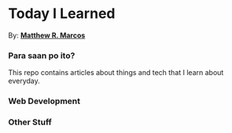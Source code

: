 # Today I Learned
By: [**Matthew R. Marcos**](https://github.com/matthewmarcos94)

### Para saan po ito?
This repo contains articles about things and tech that I learn about everyday.

### Web Development

### Other Stuff
